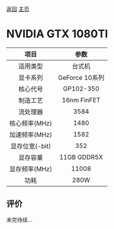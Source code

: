 [返回](../../)  [主页](../../../../)
# NVIDIA GTX 1080TI

| 项目 | 参数 |
| :------: | :------: |
|适用类型 | 台式机|
|显卡系列| GeForce 10系列|
|核心代号|GP102-350 |
|制造工艺| 16nm FinFET |
|流处理器| 3584 |
|核心频率(MHz)| 1480 |
|加速频率(MHz)|1582 |
|显存位宽(-bit)| 352 |
|显存容量| 11GB GDDR5X |
|显存频率(MHz)| 11008 |
|功耗|280W |

## 评价

 未完待续...
